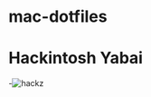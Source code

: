 # mac-dotfiles

# Hackintosh Yabai

-![hackz](https://raw.githubusercontent.com/eddieatjollyroger/mac-dotfiles/main/screen.png)
